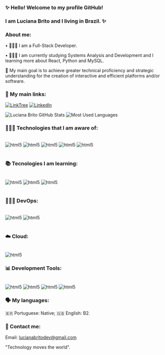 ### ✨ Hello! Welcome to my profile GitHub! 
### I am Luciana Brito and I living in Brazil. ✨


### About me:
• 👩🏻‍💻 I am a Full-Stack Developer.

• 👩🏻‍🎓 I am currently studying Systems Analysis and Development and I learning more about React, Python and MySQL.

🎯 My main goal is to achieve greater technical proficiency and strategic understanding for the creation of interactive and efficient platforms and/or software.

 
### 🔗 My main links:
[![LinkTree](https://img.shields.io/badge/linktree-39E09B?style=for-the-badge&logo=linktree&logoColor=white)](https://linktr.ee/_lucianabritto)
[![LinkedIn](https://img.shields.io/badge/LinkedIn-0077B5?style=for-the-badge&logo=linkedin&logoColor=white)](https://www.linkedin.com/in/luciana-brito-60a307237/)


![Luciana Brito GitHub Stats](https://github-readme-stats.vercel.app/api?username=LucianaBritoDev&show_icons=true&theme=dracula)
![Most Used Languages](https://github-readme-stats.vercel.app/api/top-langs/?username=LucianaBritoDev&theme=dracula)


### 👩🏻‍💻 Technologies that I am aware of:
<div style="display: inline_block"><br/>
<!--<img align="center" alt="html5" src="https://img.shields.io/badge/Microsoft_Office-D83B01?style=for-the-badge&logo=microsoft-office&logoColor=white" /> -->
<img align="center" alt="html5" src="https://img.shields.io/badge/HTML5-E34F26?style=for-the-badge&logo=html5&logoColor=white" />
<img align="center" alt="html5" src="https://img.shields.io/badge/CSS-239120?&style=for-the-badge&logo=css3&logoColor=white" />
<img align="center" alt="html5" src="https://img.shields.io/badge/Sass-CC6699?style=for-the-badge&logo=sass&logoColor=white" />
<!-- <img align="center" alt="html5" src="https://img.shields.io/badge/C%2B%2B-00599C?style=for-the-badge&logo=c%2B%2B&logoColor=white" /> -->
<!--<img align="center" alt="html5" src="https://img.shields.io/badge/Bootstrap-563D7C?style=for-the-badge&logo=bootstrap&logoColor=white" /> -->
<img align="center" alt="html5" src="https://img.shields.io/badge/JavaScript-323330?style=for-the-badge&logo=javascript&logoColor=F7DF1E" />
<!--<img align="center" alt="html5" src="https://img.shields.io/badge/TypeScript-007ACC?style=for-the-badge&logo=typescript&logoColor=white" /> -->
<!--<img align="center" alt="html5" src="https://img.shields.io/badge/jQuery-0769AD?style=for-the-badge&logo=jquery&logoColor=white" /> --> 
<img align="center" alt="html5" src="https://img.shields.io/badge/Node.js-43853D?style=for-the-badge&logo=node.js&logoColor=white" />
<!-- <img align="center" alt="html5" src="https://img.shields.io/badge/MongoDB-4EA94B?style=for-the-badge&logo=mongodb&logoColor=white" /> -->
<!-- <img align="center" alt="html5" src="https://img.shields.io/badge/PostgreSQL-316192?style=for-the-badge&logo=postgresql&logoColor=white" /> -->
</div><br/>


### 📚 Tecnologies I am learning:
<div style="display: inline_block"><br/>
<img align="center" alt="html5" src="https://img.shields.io/badge/React-20232A?style=for-the-badge&logo=react&logoColor=61DAFB" />
<img align="center" alt="html5" src="https://img.shields.io/badge/Python-3776AB?style=for-the-badge&logo=python&logoColor=white" />
<img align="center" alt="html5" src="https://img.shields.io/badge/MySQL-00000F?style=for-the-badge&logo=mysql&logoColor=white" />
</div><br/>


### 👩🏻‍💻 DevOps:
<div style="display: inline_block"><br/>
<img align="center" alt="html5" src="https://img.shields.io/badge/GIT-E44C30?style=for-the-badge&logo=git&logoColor=white" />
<img align="center" alt="html5" src="https://img.shields.io/badge/GitHub-100000?style=for-the-badge&logo=github&logoColor=white" />
</div><br/>


### ☁️ Cloud:
<div style="display: inline_block"><br/>
<img align="center" alt="html5" src="https://img.shields.io/badge/Vercel-000000?style=for-the-badge&logo=vercel&logoColor=white" />


### 📊 Development Tools:
<div style="display: inline_block"><br/>
<img align="center" alt="html5" src="https://img.shields.io/badge/Visual_Studio_Code-0078D4?style=for-the-badge&logo=visual%20studio%20code&logoColor=white" />
<img align="center" alt="html5" src="https://img.shields.io/badge/Trello-0052CC?style=for-the-badge&logo=trello&logoColor=white" />
<img align="center" alt="html5" src="https://img.shields.io/badge/Notion-000000?style=for-the-badge&logo=notion&logoColor=white" />
<img align="center" alt="html5" src="https://img.shields.io/badge/Figma-F24E1E?style=for-the-badge&logo=figma&logoColor=white" />


<!--### 👩🏻‍💻 Complementary training:
<div style="display: inline_block"><br/>
<img align="center" alt="html5" src="https://img.shields.io/badge/Udemy-EC5252?style=for-the-badge&logo=Udemy&logoColor=white" />
</div><br/> -->
### 🗣️ My languages:
🇧🇷 Portuguese: Native;
🇬🇧 English: B2.
<!--🇫🇷 Français: A2. -->


### 📧 Contact me:
Email: lucianabritodev@gmail.com






"Technology moves the world".

